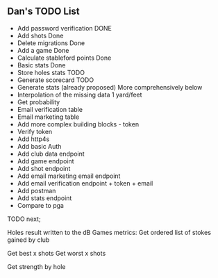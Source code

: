 
## Dan's TODO List

*   Add password verification DONE
*   Add shots Done
*   Delete migrations Done
*   Add a game Done
*   Calculate stableford points Done
*   Basic stats Done
*   Store holes stats TODO
*   Generate scorecard TODO
*   Generate stats (already proposed) More comprehensively below
*   Interpolation of the missing data 1 yard/feet
*   Get probability 
*   Email verification table
*   Email marketing table
*   Add more complex building blocks - token
*   Verify token
*   Add http4s
*   Add basic Auth
*   Add club data endpoint
*   Add game endpoint
*   Add shot endpoint
*   Add email marketing email endpoint
*   Add email verification endpoint + token + email
*   Add postman
*   Add stats endpoint
*   Compare to pga

TODO next;

Holes result written to the dB
Games metrics:
Get ordered list of stokes gained by club

Get best x shots
Get worst x shots

Get strength by hole